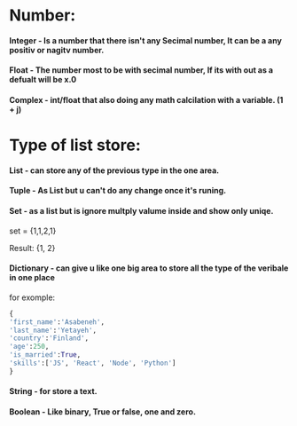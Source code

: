 
# Number:

#### Integer - Is a number that there isn't any Secimal number, It can be a any positiv or nagitv number.
#### Float - The number most to be with secimal number, If its with out as a defualt will be x.0
#### Complex - int/float that also doing any math calcilation with a variable. (1 + j)


# Type of list store:

#### List - can store any of the previous type in the one area.
#### Tuple - As List but u can't do any change once it's runing.
#### Set - as a list but is ignore multply valume inside and show only uniqe.


set = {1,1,2,1}

Result:
{1, 2}
#### Dictionary - can give u like one big area to store all the type of the veribale in one place

for exomple:
```python
{
'first_name':'Asabeneh',
'last_name':'Yetayeh',
'country':'Finland', 
'age':250, 
'is_married':True,
'skills':['JS', 'React', 'Node', 'Python']
}
```

#### String - for store a text.
#### Boolean - Like binary, True or false, one and zero.
